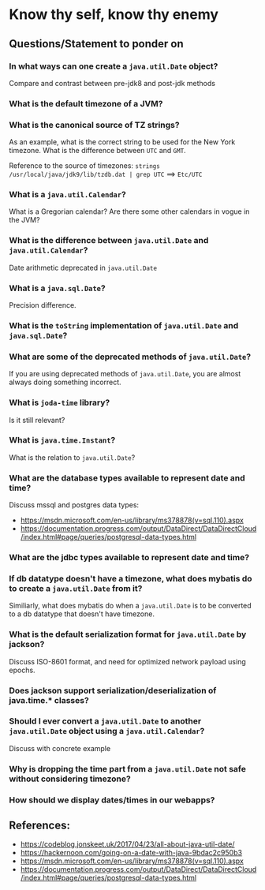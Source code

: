 # Know thy self, know thy enemy

## Questions/Statement to ponder on

### In what ways can one create a `java.util.Date` object?

Compare and contrast between pre-jdk8 and post-jdk methods

### What is the default timezone of a JVM?

### What is the canonical source of TZ strings?

As an example, what is the correct string to be used for the New York timezone. What is the difference between `UTC` and `GMT`.

Reference to the source of timezones:
`strings /usr/local/java/jdk9/lib/tzdb.dat | grep UTC` ==> `Etc/UTC`

### What is a `java.util.Calendar`?

What is a Gregorian calendar? Are there some other calendars in vogue in the JVM?

### What is the difference between `java.util.Date` and `java.util.Calendar`?

Date arithmetic deprecated in `java.util.Date`

### What is a `java.sql.Date`?

Precision difference.

### What is the `toString` implementation of `java.util.Date` and `java.sql.Date`?

### What are some of the deprecated methods of `java.util.Date`?

If you are using deprecated methods of `java.util.Date`, you are almost always doing something incorrect.

### What is `joda-time` library?

Is it still relevant?

### What is `java.time.Instant`?

What is the relation to `java.util.Date`?

### What are the database types available to represent date and time?

Discuss mssql and postgres data types:

* https://msdn.microsoft.com/en-us/library/ms378878(v=sql.110).aspx
* https://documentation.progress.com/output/DataDirect/DataDirectCloud/index.html#page/queries/postgresql-data-types.html

### What are the jdbc types available to represent date and time?

### If db datatype doesn't have a timezone, what does mybatis do to create a `java.util.Date` from it?

Similiarly, what does mybatis do when a `java.util.Date` is to be converted to a db datatype that doesn't have timezone.

### What is the default serialization format for `java.util.Date` by jackson?

Discuss ISO-8601 format, and need for optimized network payload using epochs.

### Does jackson support serialization/deserialization of java.time.* classes?

### Should I ever convert a `java.util.Date` to another `java.util.Date` object using a `java.util.Calendar`?

Discuss with concrete example

### Why is dropping the time part from a `java.util.Date` not safe without considering timezone?

### How should we display dates/times in our webapps?

## References:

* https://codeblog.jonskeet.uk/2017/04/23/all-about-java-util-date/
* https://hackernoon.com/going-on-a-date-with-java-9bdac2c950b3
* https://msdn.microsoft.com/en-us/library/ms378878(v=sql.110).aspx
* https://documentation.progress.com/output/DataDirect/DataDirectCloud/index.html#page/queries/postgresql-data-types.html


